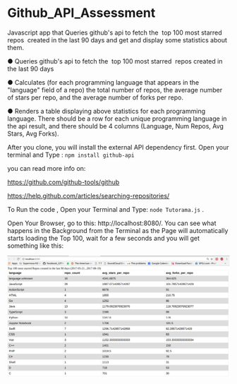 # Github_API_Assessment

Javascript app that Queries github's api to fetch the ​ top 100 most starred ​ repos ​ created in the last 90 days and get and display some statistics about them.

● Queries github's api to fetch the ​ top 100 most starred ​ repos ​ created in the last 90 days

● Calculates (for each programming language that appears in the "language" field of a repo) the
total number of repos, the average number of stars per repo, and the average number of forks per
repo.

● Renders a table displaying above statistics for each programming language. There should be a
row for each unique programming language in the api result, and there should be 4 columns
(Language, Num Repos, Avg Stars, Avg Forks).

After you clone, you will install the external API dependency first. Open your terminal and Type : `npm install github-api`

you can read more info on:

https://github.com/github-tools/github

https://help.github.com/articles/searching-repositories/


To Run the code , Open your Terminal and Type: `node Tutorama.js` .

Open Your Browser, go to this: http://localhost:8080/. You can see what happens in the Background from the Terminal as the Page will automatically starts loading the Top 100, wait for a few seconds and you will get something like this:


![alt tag](https://github.com/yehiahesham/Github_API_Assessment/blob/master/screenshot.png)
